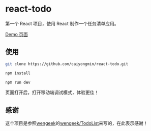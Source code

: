# react-todo


第一个 React 项目，使用 React 制作一个任务清单应用。

[Demo 页面](http://caiyongmin.github.io/react-todo/)

## 使用

```bash
git clone https://github.com/caiyongmin/react-todo.git

npm install

npm run dev

```

页面打开后，打开移动端调试模式，体验更佳！

## 感谢

这个项目是参照[wengeek](https://github.com/wengeek)的[wengeek/TodoList](https://github.com/wengeek/TodoList)来写的，在此表示感谢！
